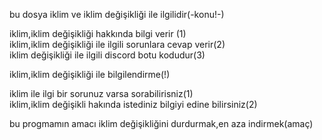 bu dosya iklim ve iklim değişikliği ile ilgilidir(-konu!-)

iklim,iklim değişikliği hakkında bilgi verir (1)  
iklim,iklim değişikliği ile ilgili sorunlara cevap verir(2)  
iklim değişikliği ile ilgili discord botu kodudur(3)  

iklim,iklim değişikliği ile bilgilendirme(!)

iklim ile ilgi bir sorunuz varsa sorabilirisniz(1)  
iklim,iklim değişikli hakında istediniz bilgiyi edine bilirsiniz(2)  


bu progmamın amacı iklim değişikliğini durdurmak,en aza indirmek(amaç)
